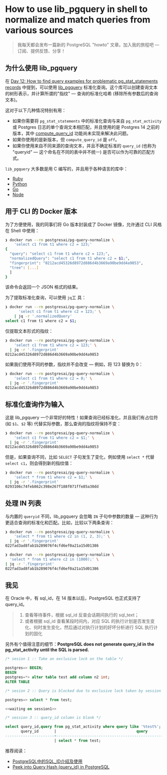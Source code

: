 # How to use lib_pgquery in shell to normalize and match queries from various sources

>我每天都会发布一篇新的 PostgreSQL "howto" 文章。加入我的旅程吧 — 订阅、提供反馈、分享！

## 为什么使用 lib_pgquery

在 [Day 12: How to find query examples for problematic pg_stat_statements records](https://postgres-howto.cn/#/./docs/12) 中提到，可以使用 [lib_pgquery](https://github.com/pganalyze/libpg_query) 标准化查询。这个库可以创建查询文本的树形表示，并计算所谓的"指纹" — 查询的标准化哈希 (移除所有参数后的查询文本)。

这对于以下几种情况特别有用：

- 如果你需要将 `pg_stat_statements` 中的标准化查询与来自 `pg_stat_activity` 或 Postgres 日志的单个查询文本相匹配，并且使用的是 Postgres 14 之前的版本，其中 [compute_query_id](https://postgresqlco.nf/doc/en/param/compute_query_id/) 功能尚未实现来解决此问题。
- 如果你使用的是新版本，但 `compute_query_id` 是 `off`。
- 如果你使用来自不同来源的查询文本，并且不确定标准的 `query_id` (也称为 "queryid" — 这个命名在不同的表中并不统一) 是否可以作为可靠的匹配方式。

`lib_pgquery` 大多数是用 C 编写的，并且用于各种语言的库中：

- [Ruby](https://github.com/pganalyze/pg_query)
- [Python](https://pypi.org/project/pglast/)
- [Go](https://github.com/pganalyze/pg_query_go)
- [Node](https://github.com/pyramation/pgsql-parser)

## 用于 CLI 的 Docker 版本

为了方便使用，我的同事们将 Go 版本封装成了 Docker 镜像，允许通过 CLI 风格在 Shell 中使用：

```bash
❯ docker run --rm postgresai/pg-query-normalize \
    'select c1 from t1 where c2 = 123;'
{
  "query": "select c1 from t1 where c2 = 123;",
  "normalizedQuery": "select c1 from t1 where c2 = $1;",
  "fingerprint": "0212acd45326d8972d886d4b3669a90be9dd4a9853",
  "tree": [...]
  ]
}
```

该命令会返回一个 JSON 格式的结果。

为了提取标准化查询，可以使用 `jq`工 具：

```bash
❯ docker run --rm postgresai/pg-query-normalize \
      'select c1 from t1 where c2 = 123;' \
    | jq -r '.normalizedQuery'
select c1 from t1 where c2 = $1;
```

仅提取文本形式的指纹：

```bash
❯ docker run --rm postgresai/pg-query-normalize \
    'select c1 from t1 where c2 = 123;' \
  | jq -r '.fingerprint'
0212acd45326d8972d886d4b3669a90be9dd4a9853
```

如果我们使用不同的参数，指纹并不会改变 — 例如，将 123 替换为 0：

```bash
❯ docker run --rm postgresai/pg-query-normalize \
    'select c1 from t1 where c2 = 0;' \
  | jq -r '.fingerprint'
0212acd45326d8972d886d4b3669a90be9dd4a9853
```

## 标准化查询作为输入

这是 lib_pgquery 一个非常好的特性！如果查询已经标准化，并且我们有占位符 (如 `$1`、`$2` 等) 代替实际参数，那么查询的指纹将保持不变：

```bash
❯ docker run --rm postgresai/pg-query-normalize \
    'select c1 from t1 where c2 = $1;' \
  | jq -r '.fingerprint'
0212acd45326d8972d886d4b3669a90be9dd4a9853
```

但是，如果查询不同，比如 `SELECT` 子句发生了变化，例如使用 `select *` 代替 `select c1`，则会得到新的指纹值：

```bash
❯ docker run --rm postgresai/pg-query-normalize \
    'select * from t1 where c2 = $1;' \
  | jq -r '.fingerprint'
0293106c74feb862c398e267f188f071ffe85a30dd
```

## 处理 IN 列表

与内置的 `queryid` 不同，lib_pgquery 会忽略 `IN` 子句中参数的数量 — 这种行为更适合查询的标准化和匹配。比如，比较以下两条查询：

```bash
❯ docker run --rm postgresai/pg-query-normalize \
    'select * from t1 where c2 in (1, 2, 3);' \
  | jq -r '.fingerprint'
022fad3ad8fab1b289076f4cfd6ef0a21a15d01386

❯ docker run --rm postgresai/pg-query-normalize \
  'select * from t1 where c2 in (1000);' \
| jq -r '.fingerprint'
022fad3ad8fab1b289076f4cfd6ef0a21a15d01386
```

## 我见

在 Oracle 中，有 sql_id，在 14 版本以后，PostgreSQL 也正式支持了 query_id。

> 1. 查看等待事件，根据 sql_id 反查会话期间执行的 sql_text；
> 2. 或者根据 sql_id 查看某段时间内，对应 SQL 的执行计划是否发生变化、何时发生变化，然后通过对执行计划的好坏分析进行 SQL 执行计划的固化

另外有个值得注意的细节：**PostgreSQL does not generate query_id in the pg_stat_activity until the SQL is parsed.** 

~~~sql
/* sesion 1 :: Take an exclusive lock on the table */

postgres=> BEGIN;
BEGIN
postgres=*> alter table test add column n2 int;
ALTER TABLE

/* sesion 2 :: Query is blocked due to exclusive lock taken by session 1 */

postgres=> select * from test;

<<waiting on session1>>

/* session 3 :: query_id column is blank */

select query_id,query from pg_stat_activity where query like '%test%';
       query_id       |                                    query
----------------------+-----------------------------------------------------
                      | select * from test;
~~~

推荐阅读：

- [PostgreSQL中的SQL_ID介绍及使用 ](https://mp.weixin.qq.com/s/pu6b4wS7yv6XOnJwzP3ymA)
- [Peek into Query Hash (query_id) in PostgreSQL](https://virender-cse.medium.com/query-hash-in-postgresql-4522e91b5623)

